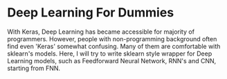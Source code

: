 # Deep Learning For Dummies

With Keras, Deep Learning has became accessible for majority of programmers. However, people with non-programming background often find even 'Keras' somewhat confusing. Many of them are comfortable with sklearn's models. Here, I will try to write sklearn style wrapper for Deep Learning models, such as Feedforward Neural Network, RNN's and CNN, starting from FNN.
